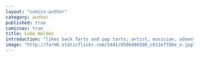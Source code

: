 ```yaml
---
layout: "comics-author"
category: author
published: true
comicnav: true
title: Luke Holden
introduction: "likes back farts and pop tarts; artist, musician, adventurer."
image: "http://farm6.staticflickr.com/5441/9566460280_c611ef78be_o.jpg"
---
```


